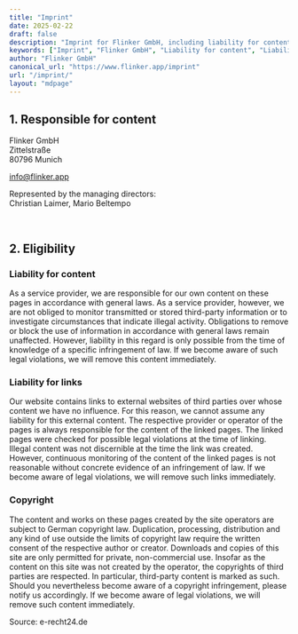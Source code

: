 ```yaml
---
title: "Imprint"
date: 2025-02-22
draft: false
description: "Imprint for Flinker GmbH, including liability for content, liability for links, and copyright information."
keywords: ["Imprint", "Flinker GmbH", "Liability for content", "Liability for links", "Copyright"]
author: "Flinker GmbH"
canonical_url: "https://www.flinker.app/imprint"
url: "/imprint/"
layout: "mdpage"
---
```


## 1. Responsible for content

Flinker GmbH  
Zittelstraße  
80796 Munich

info@flinker.app

Represented by the managing directors:  
Christian Laimer, Mario Beltempo

<br>

## 2. Eligibility

### Liability for content
As a service provider, we are responsible for our own content on these pages in accordance with general laws. As a service provider, however, we are not obliged to monitor transmitted or stored third-party information or to investigate circumstances that indicate illegal activity. Obligations to remove or block the use of information in accordance with general laws remain unaffected. However, liability in this regard is only possible from the time of knowledge of a specific infringement of law. If we become aware of such legal violations, we will remove this content immediately.

### Liability for links
Our website contains links to external websites of third parties over whose content we have no influence. For this reason, we cannot assume any liability for this external content. The respective provider or operator of the pages is always responsible for the content of the linked pages. The linked pages were checked for possible legal violations at the time of linking. Illegal content was not discernible at the time the link was created. However, continuous monitoring of the content of the linked pages is not reasonable without concrete evidence of an infringement of law. If we become aware of legal violations, we will remove such links immediately.

### Copyright
The content and works on these pages created by the site operators are subject to German copyright law. Duplication, processing, distribution and any kind of use outside the limits of copyright law require the written consent of the respective author or creator. Downloads and copies of this site are only permitted for private, non-commercial use. Insofar as the content on this site was not created by the operator, the copyrights of third parties are respected. In particular, third-party content is marked as such. Should you nevertheless become aware of a copyright infringement, please notify us accordingly. If we become aware of legal violations, we will remove such content immediately.

Source: e-recht24.de

<br><br><br>
